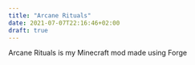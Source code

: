 ```yaml
---
title: "Arcane Rituals"
date: 2021-07-07T22:16:46+02:00
draft: true
---
```

Arcane Rituals is my Minecraft mod made using Forge